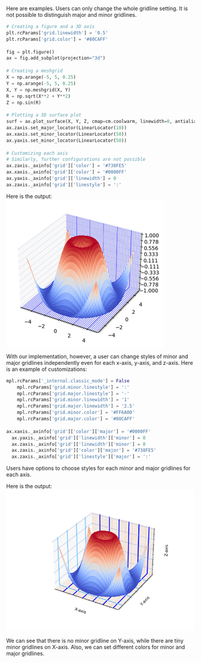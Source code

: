 <br />

Here are examples. Users can only change the whole gridline setting. It is not possible to distinguish major and minor gridlines.

```Python
# Creating a figure and a 3D axis
plt.rcParams['grid.linewidth'] = '0.5'
plt.rcParams['grid.color'] = '#80CAFF'

fig = plt.figure()
ax = fig.add_subplot(projection="3d")

# Creating a meshgrid
X = np.arange(-5, 5, 0.25)
Y = np.arange(-5, 5, 0.25)
X, Y = np.meshgrid(X, Y)
R = np.sqrt(X**2 + Y**2)
Z = np.sin(R)

# Plotting a 3D surface plot
surf = ax.plot_surface(X, Y, Z, cmap=cm.coolwarm, linewidth=0, antialiased=False)
ax.zaxis.set_major_locator(LinearLocator(10))
ax.xaxis.set_minor_locator(LinearLocator(50))
ax.yaxis.set_minor_locator(LinearLocator(50))

# Customizing each axis
# Similarly, further configurations are not possible
ax.zaxis._axinfo['grid']['color'] = '#738FE5'
ax.xaxis._axinfo['grid']['color'] = '#0000FF'
ax.yaxis._axinfo['grid']['linewidth'] = 0
ax.zaxis._axinfo['grid']['linestyle'] = ':'
```

Here is the output:
![screensh](./img/original_rcparams_3d_grid.png)

With our implementation, however, a user can change styles of minor and major gridlines independently even for each x-axis, y-axis, and z-axis. Here is an example of customizations:

```Python
mpl.rcParams['_internal.classic_mode'] = False
    mpl.rcParams['grid.minor.linestyle'] = ':'
    mpl.rcParams['grid.major.linestyle'] = '-'
    mpl.rcParams['grid.minor.linewidth'] = '1'
    mpl.rcParams['grid.major.linewidth'] = '2.5'
    mpl.rcParams['grid.minor.color'] = '#FF6A00'
    mpl.rcParams['grid.major.color'] = '#80CAFF'

ax.xaxis._axinfo['grid']['color']['major'] = '#0000FF'
  ax.yaxis._axinfo['grid']['linewidth']['minor'] = 0
  ax.zaxis._axinfo['grid']['linewidth']['minor'] = 0
  ax.zaxis._axinfo['grid']['color']['major'] = '#738FE5'
  ax.zaxis._axinfo['grid']['linestyle']['major'] = ':'
```

Users have options to choose styles for each minor and major gridlines for each axis.

Here is the output:
![screensh](./img/test_rcparams_3d_grid.png)

We can see that there is no minor gridline on Y-axis, while there are tiny minor gridlines on X-axis. Also, we can set different colors for minor and major gridlines.
<br />

